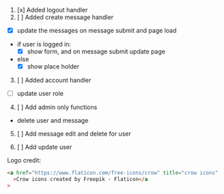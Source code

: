 1. [x] Added logout handler
2. [ ] Added create message handler

- [x] update the messages on message submit and page load

- if user is logged in:
  - [x] show form, and on message submit update page
- else
  - [x] show place holder

3. [ ] Added account handler

- [ ] update user role

4. [ ] Add admin only functions

- delete user and message

5. [ ] Add message edit and delete for user

6. [ ] Add update user

Logo credit:

```html
<a href="https://www.flaticon.com/free-icons/crow" title="crow icons"
  >Crow icons created by Freepik - Flaticon</a
>
```
